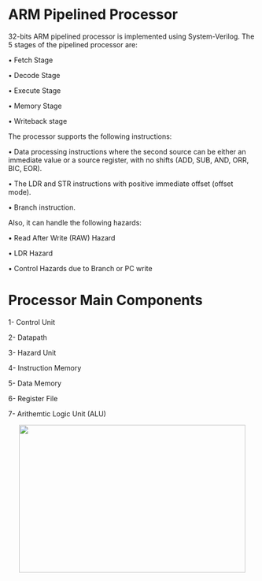 # ARM Pipelined Processor
32-bits ARM pipelined processor is implemented using System-Verilog. The 5 stages of the pipelined processor are:

• Fetch Stage

• Decode Stage

• Execute Stage

• Memory Stage

• Writeback stage


The processor supports the following instructions:

• Data processing instructions where the second source can be either an immediate value or a source register, with no shifts (ADD, SUB, AND, ORR, BIC, EOR).

• The LDR and STR instructions with positive immediate offset (offset mode).

• Branch instruction.

Also, it can handle the following hazards:

• Read After Write (RAW) Hazard

• LDR Hazard

• Control Hazards due to Branch or PC write

# Processor Main Components

1- Control Unit

2- Datapath

3- Hazard Unit

4- Instruction Memory

5- Data Memory

6- Register File

7- Arithemtic Logic Unit (ALU)

<p align="center">
  <img width="460" height="300" src="![image](https://github.com/AlaaTaha32/ARM-Pipelined-Processor/assets/154026967/1f42aa39-d6d2-4368-8e5c-e6fa22fa41a4)
">
</p>



